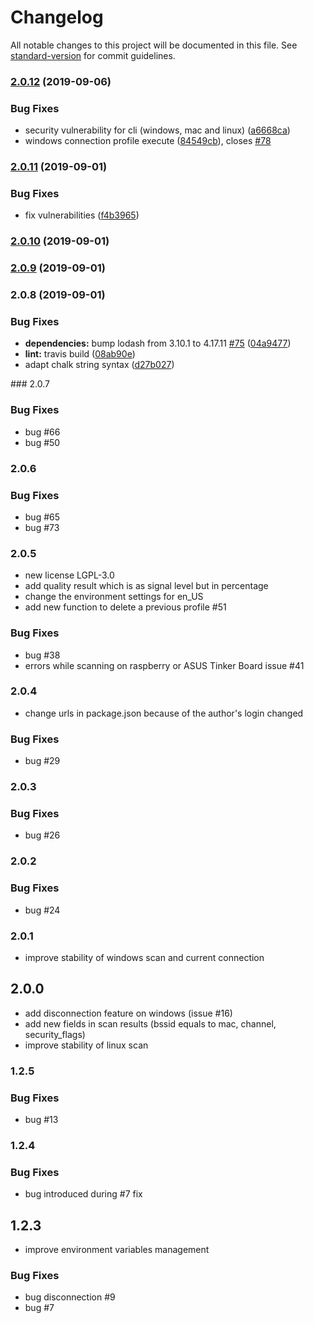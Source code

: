 # Changelog

All notable changes to this project will be documented in this file. See [standard-version](https://github.com/conventional-changelog/standard-version) for commit guidelines.

### [2.0.12](https://github.com/friedrith/node-wifi/compare/v2.0.11...v2.0.12) (2019-09-06)


### Bug Fixes

* security vulnerability for cli (windows, mac and linux) ([a6668ca](https://github.com/friedrith/node-wifi/commit/a6668ca))
* windows connection profile execute ([84549cb](https://github.com/friedrith/node-wifi/commit/84549cb)), closes [#78](https://github.com/friedrith/node-wifi/issues/78)

### [2.0.11](https://github.com/friedrith/node-wifi/compare/v2.0.10...v2.0.11) (2019-09-01)


### Bug Fixes

* fix vulnerabilities ([f4b3965](https://github.com/friedrith/node-wifi/commit/f4b3965))

### [2.0.10](https://github.com/friedrith/node-wifi/compare/v2.0.8...v2.0.10) (2019-09-01)

### [2.0.9](https://github.com/friedrith/node-wifi/compare/v2.0.8...v2.0.9) (2019-09-01)

### 2.0.8 (2019-09-01)

### Bug Fixes

- **dependencies:** bump lodash from 3.10.1 to 4.17.11 [#75](https://github.com/friedrith/node-wifi/issues/75) ([04a9477](https://github.com/friedrith/node-wifi/commit/04a9477))
- **lint:** travis build ([08ab90e](https://github.com/friedrith/node-wifi/commit/08ab90e))
- adapt chalk string syntax ([d27b027](https://github.com/friedrith/node-wifi/commit/d27b027))

### 2.0.7

### Bug Fixes

- bug #66
- bug #50

### 2.0.6

### Bug Fixes

- bug #65
- bug #73

### 2.0.5

- new license LGPL-3.0
- add quality result which is as signal level but in percentage
- change the environment settings for en_US
- add new function to delete a previous profile #51

### Bug Fixes

- bug #38
- errors while scanning on raspberry or ASUS Tinker Board issue #41

### 2.0.4

- change urls in package.json because of the author's login changed

### Bug Fixes

- bug #29

### 2.0.3

### Bug Fixes

- bug #26

### 2.0.2

### Bug Fixes

- bug #24

### 2.0.1

- improve stability of windows scan and current connection

## 2.0.0

- add disconnection feature on windows (issue #16)
- add new fields in scan results (bssid equals to mac, channel, security_flags)
- improve stability of linux scan

### 1.2.5

### Bug Fixes

- bug #13

### 1.2.4

### Bug Fixes

- bug introduced during #7 fix

## 1.2.3

- improve environment variables management

### Bug Fixes

- bug disconnection #9
- bug #7
